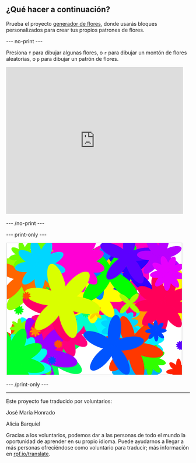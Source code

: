 ## ¿Qué hacer a continuación?

Prueba el proyecto [generador de flores](https://projects.raspberrypi.org/es-ES/projects/flower-generator?utm_source=pathway&utm_medium=whatnext&utm_campaign=projects), donde usarás bloques personalizados para crear tus propios patrones de flores.

--- no-print ---

Presiona `f` para dibujar algunas flores, o `r` para dibujar un montón de flores aleatorias, o `p` para dibujar un patrón de flores.

<div class="scratch-preview">
  <iframe allowtransparency="true" width="485" height="402" src="https://scratch.mit.edu/projects/embed/253355932/?autostart=false" frameborder="0" scrolling="no"></iframe>
</div>

--- /no-print ---

--- print-only ---

![flores aleatorias](images/flower-random.png)

--- /print-only ---


***
Este proyecto fue traducido por voluntarios:

José María Honrado

Alicia Barquiel

Gracias a los voluntarios, podemos dar a las personas de todo el mundo la oportunidad de aprender en su propio idioma. Puede ayudarnos a llegar a más personas ofreciéndose como voluntario para traducir; más información en [rpf.io/translate](https://rpf.io/translate).
